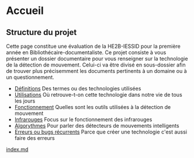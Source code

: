 # Accueil

## Structure du projet
Cette page constitue une évaluation de la HE2B-IESSID pour la première année en Bibliothécaire-documentaliste.
Ce projet consiste à vous présenter un dossier documentaire pour vous renseigner sur la technologie de la 
détection de mouvement. Celui-ci va être divisé en sous-dossier afin de trouver plus précisemment les documents pertinents à un domaine ou à un questionnement.


- [Définitions](https://arrunae.github.io/projet-aori-ob/definitions) 
    Des termes ou des technologies utilisées
- [Utilisations](https://arrunae.github.io/projet-aori-ob/utilisations)
    Où retrouve-t-on cette technologie dans notre vie de tous les jours
- [Fonctionnement](https://arrunae.github.io/projet-aori-ob/fonctionnement) 
    Quelles sont les outils utilisées à la détection de mouvement
- [Infrarouges](https://arrunae.github.io/projet-aori-ob/infrarouges) 
    Focus sur le fonctionnement des infrarouges
- [Algorythmes](https://arrunae.github.io/projet-aori-ob/algorythmes) 
    Pour parler des détecteurs de mouvements intelligents
- [Erreurs ou bugs récurrents](https://arrunae.github.io/projet-aori-ob/erreurs) 
    Parce que créer une technologie c'est aussi faire des erreurs



[index.md](index)
